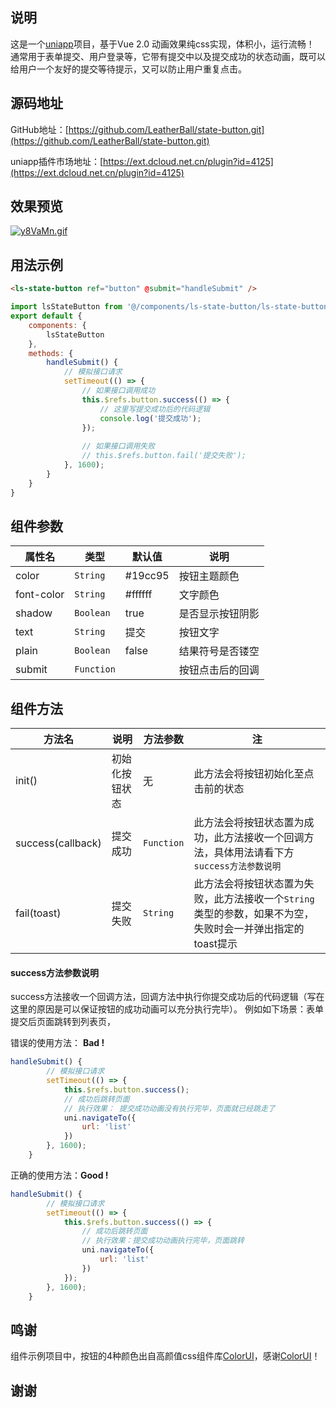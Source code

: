 ## 说明
这是一个[uniapp](https://uniapp.dcloud.io/)项目，基于Vue 2.0 动画效果纯css实现，体积小，运行流畅！
通常用于表单提交、用户登录等，它带有提交中以及提交成功的状态动画，既可以给用户一个友好的提交等待提示，又可以防止用户重复点击。

## 源码地址
GitHub地址：[https://github.com/LeatherBall/state-button.git](https://github.com/LeatherBall/state-button.git)

uniapp插件市场地址：[https://ext.dcloud.net.cn/plugin?id=4125](https://ext.dcloud.net.cn/plugin?id=4125)

## 效果预览
[![y8VaMn.gif](https://p3-juejin.byteimg.com/tos-cn-i-k3u1fbpfcp/cc4f1b91055948cf965da5d86b168461~tplv-k3u1fbpfcp-zoom-1.image)](https://imgchr.com/i/y8VaMn)

## 用法示例

```html
<ls-state-button ref="button" @submit="handleSubmit" />
```

```js
import lsStateButton from '@/components/ls-state-button/ls-state-button.vue';
export default {
	components: {
		lsStateButton
	},
	methods: {
		handleSubmit() {
			// 模拟接口请求
			setTimeout(() => {
				// 如果接口调用成功
				this.$refs.button.success(() => {
					// 这里写提交成功后的代码逻辑
					console.log('提交成功');
				});
				
				// 如果接口调用失败
				// this.$refs.button.fail('提交失败');
			}, 1600);
		}
	}
}
```
	
## 组件参数
|  属性名   | 类型  | 默认值  | 说明  |
|  ----  | ----  | ----  | ----  |
| color  | `String` | #19cc95 | 按钮主题颜色 |
| font-color  | `String` | #ffffff | 文字颜色 |
| shadow  | `Boolean` | true | 是否显示按钮阴影 |
| text  | `String` | 提交 | 按钮文字 |
| plain  | `Boolean` | false | 结果符号是否镂空 |
| submit | `Function` |   | 按钮点击后的回调  |


## 组件方法
|  方法名   |  说明  | 方法参数 |  注  |
|  ----  | ----  | ----  | ----  |
| init()  |  初始化按钮状态  | 无 | 此方法会将按钮初始化至点击前的状态 |
| success(callback)  |  提交成功  | `Function` | 此方法会将按钮状态置为成功，此方法接收一个回调方法，具体用法请看下方`success方法参数说明` |
| fail(toast)  |  提交失败  | `String` | 此方法会将按钮状态置为失败，此方法接收一个`String`类型的参数，如果不为空，失败时会一并弹出指定的toast提示 |


#### success方法参数说明
success方法接收一个回调方法，回调方法中执行你提交成功后的代码逻辑（写在这里的原因是可以保证按钮的成功动画可以充分执行完毕）。 例如如下场景：表单提交后页面跳转到列表页，

错误的使用方法： **Bad !**
```js
handleSubmit() {
		// 模拟接口请求
		setTimeout(() => {
			this.$refs.button.success();
			// 成功后跳转页面
			// 执行效果： 提交成功动画没有执行完毕，页面就已经跳走了
			uni.navigateTo({
				url: 'list'
			})
		}, 1600);
	}
```

正确的使用方法：**Good !**
```js
handleSubmit() {
		// 模拟接口请求
		setTimeout(() => {
			this.$refs.button.success(() => {
				// 成功后跳转页面
				// 执行效果：提交成功动画执行完毕，页面跳转
				uni.navigateTo({
					url: 'list'
				})
			});
		}, 1600);
	}
```


## 鸣谢
组件示例项目中，按钮的4种颜色出自高颜值css组件库[ColorUI](https://ext.dcloud.net.cn/plugin?id=239)，感谢[ColorUI](https://ext.dcloud.net.cn/plugin?id=239)！


## 谢谢